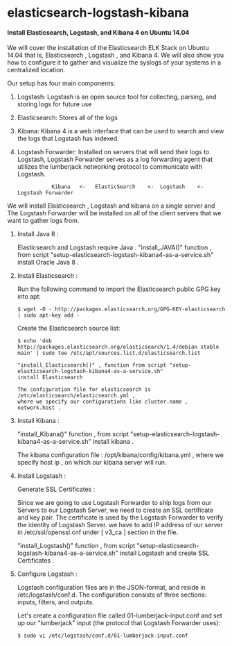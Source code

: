 # elasticsearch-logstash-kibana

#### Install Elasticsearch, Logstash, and Kibana 4 on Ubuntu 14.04

We will cover the installation of the Elasticsearch ELK Stack on Ubuntu 14.04 that is, Elasticsearch , Logstash , and Kibana 4. We will also show you how to configure it to gather and visualize the syslogs of your systems in a centralized location.

Our setup has four main components:
  
  1. Logstash: Logstash is an open source tool for collecting, parsing, and storing logs for future use
  2. Elasticsearch: Stores all of the logs
  3. Kibana: Kibana 4 is a web interface that can be used to search and view the logs that Logstash has indexed.
  4. Logstash Forwarder: Installed on servers that will send their logs to Logstash, Logstash Forwarder serves as a log forwarding agent that utilizes the lumberjack networking protocol to communicate with Logstash.
  

                    Kibana   <-   ElasticSearch    <-  Logstash    <-   Logstash Forwarder
                    
  
We will install Elasticsearch , Logstash and kibana on a single server and The Logstash Forwarder will be installed on all of the client servers that we want to gather logs from.

1.  Install Java 8 : 

      Elasticsearch and Logstash require Java .
      "install_JAVA()" function , from script "setup-elasticsearch-logstash-kibana4-as-a-service.sh" 
      install Oracle Java 8 .
      
2.  Install Elasticsearch :

      Run the following command to import the Elasticsearch public GPG key into apt:
      
        $ wget -O - http://packages.elasticsearch.org/GPG-KEY-elasticsearch | sudo apt-key add -
        
      Create the Elasticsearch source list:
      
        $ echo 'deb http://packages.elasticsearch.org/elasticsearch/1.4/debian stable main' | sudo tee /etc/apt/sources.list.d/elasticsearch.list 
        
        "install_Elasticsearch()" , function from script "setup-elasticsearch-logstash-kibana4-as-a-service.sh"
        install Elasticsearch
        
        The configuration file for elasticsearch is /etc/elasticsearch/elasticsearch.yml , 
        where we specify our configurations like cluster.name , network.host . 

3.  Install Kibana : 

      "install_Kibana()" function , from script "setup-elasticsearch-logstash-kibana4-as-a-service.sh" 
      install kibana .
      
      The kibana configuration file : /opt/kibana/config/kibana.yml , where we specify host ip , 
      on which our kibana server will run.
      
4.  Install Logstash : 

    Generate SSL Certificates :
      
      Since we are going to use Logstash Forwarder to ship logs from our Servers to our 
      Logstash Server, we need to create an SSL certificate and key pair. The certificate 
      is used by the Logstash Forwarder to verify the identity of Logstash Server.
      we have to add IP address of our server in /etc/ssl/openssl.cnf
      under [ v3_ca ] section in the file.

    "install_Logstash()" function , from script "setup-elasticsearch-logstash-kibana4-as-a-service.sh" 
    install Logstash and create SSL Certificates .
    
5.  Configure Logstash : 

      Logstash configuration files are in the JSON-format, and reside in /etc/logstash/conf.d. 
      The configuration consists of three sections: inputs, filters, and outputs.
      
      Let's create a configuration file called 01-lumberjack-input.conf and set up our 
      "lumberjack" input (the protocol that Logstash Forwarder uses):

        $ sudo vi /etc/logstash/conf.d/01-lumberjack-input.conf 

      
